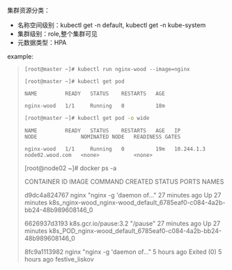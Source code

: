 集群资源分类：

* 名称空间级别：kubectl get -n default, kubectl get -n kube-system
* 集群级别：role,整个集群可见
* 元数据类型：HPA 

example:

> `[root@master ~]# kubectl run nginx-wood --image=nginx`
>
> `[root@master ~]# kubectl get pod`
>
> `NAME         READY   STATUS    RESTARTS   AGE`
>
> `nginx-wood   1/1     Running   0          18m`
>
> ```bash
> [root@master ~]# kubectl get pod -o wide
> ```
>
> `NAME         READY   STATUS    RESTARTS   AGE   IP           NODE              NOMINATED NODE   READINESS GATES`
>
> `nginx-wood   1/1     Running   0          19m   10.244.1.3   node02.wood.com   <none>           <none>`
>
> \[root@node02 ~\]\# docker ps -a
>
> CONTAINER ID        IMAGE                    COMMAND                  CREATED             STATUS                   PORTS               NAMES
>
> d9dc4a824767        nginx                    "nginx -g 'daemon of…"   27 minutes ago      Up 27 minutes                                k8s\_nginx-wood\_nginx-wood\_default\_6785eaf0-c084-4a2b-bb24-48b989608146\_0
>
> 6626937d3193        k8s.gcr.io/pause:3.2     "/pause"                 27 minutes ago      Up 27 minutes                                k8s\_POD\_nginx-wood\_default\_6785eaf0-c084-4a2b-bb24-48b989608146\_0
>
> 8fc9a1113982        nginx                    "nginx -g 'daemon of…"   5 hours ago         Exited \(0\) 5 hours ago                       festive\_liskov




